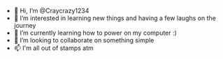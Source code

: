 - 👋 Hi, I’m @Craycrazy1234
- 👀 I’m interested in learning new things and having a few laughs on the journey
- 🌱 I’m currently learning how to power on my computer :)
- 💞️ I’m looking to collaborate on something simple
- 📫 I'm all out of stamps atm

<!---
Craycrazy1234/Craycrazy1234 is a ✨ special ✨ repository because its `README.md` (this file) appears on your GitHub profile.
You can click the Preview link to take a look at your changes.
--->
